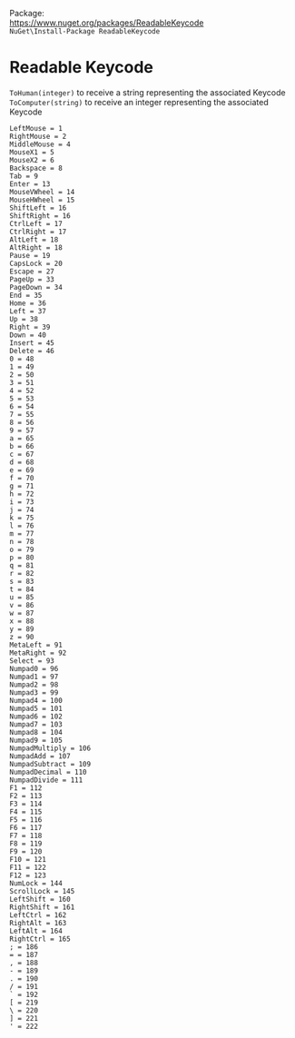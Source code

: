 Package:
<br>https://www.nuget.org/packages/ReadableKeycode
<br>`NuGet\Install-Package ReadableKeycode`<br>

# Readable Keycode
```ToHuman(integer)``` to receive a string representing the associated Keycode\
```ToComputer(string)``` to receive an integer representing the associated Keycode

```
LeftMouse = 1
RightMouse = 2
MiddleMouse = 4
MouseX1 = 5
MouseX2 = 6
Backspace = 8
Tab = 9
Enter = 13
MouseVWheel = 14
MouseHWheel = 15
ShiftLeft = 16
ShiftRight = 16
CtrlLeft = 17
CtrlRight = 17
AltLeft = 18
AltRight = 18
Pause = 19
CapsLock = 20
Escape = 27
PageUp = 33
PageDown = 34
End = 35
Home = 36
Left = 37
Up = 38
Right = 39
Down = 40
Insert = 45
Delete = 46
0 = 48
1 = 49
2 = 50
3 = 51
4 = 52
5 = 53
6 = 54
7 = 55
8 = 56
9 = 57
a = 65
b = 66
c = 67
d = 68
e = 69
f = 70
g = 71
h = 72
i = 73
j = 74
k = 75
l = 76
m = 77
n = 78
o = 79
p = 80
q = 81
r = 82
s = 83
t = 84
u = 85
v = 86
w = 87
x = 88
y = 89
z = 90
MetaLeft = 91
MetaRight = 92
Select = 93
Numpad0 = 96
Numpad1 = 97
Numpad2 = 98
Numpad3 = 99
Numpad4 = 100
Numpad5 = 101
Numpad6 = 102
Numpad7 = 103
Numpad8 = 104
Numpad9 = 105
NumpadMultiply = 106
NumpadAdd = 107
NumpadSubtract = 109
NumpadDecimal = 110
NumpadDivide = 111
F1 = 112
F2 = 113
F3 = 114
F4 = 115
F5 = 116
F6 = 117
F7 = 118
F8 = 119
F9 = 120
F10 = 121
F11 = 122
F12 = 123
NumLock = 144
ScrollLock = 145
LeftShift = 160
RightShift = 161
LeftCtrl = 162
RightAlt = 163
LeftAlt = 164
RightCtrl = 165
; = 186
= = 187
, = 188
- = 189
. = 190
/ = 191
` = 192
[ = 219
\ = 220
] = 221
' = 222
```
